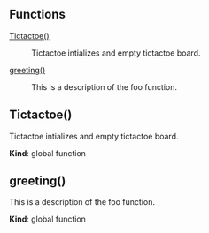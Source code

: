 ## Functions

<dl>
<dt><a href="#Tictactoe">Tictactoe()</a></dt>
<dd><p>Tictactoe intializes and empty tictactoe board.</p>
</dd>
<dt><a href="#greeting">greeting()</a></dt>
<dd><p>This is a description of the foo function.</p>
</dd>
</dl>

<a name="Tictactoe"></a>

## Tictactoe()
Tictactoe intializes and empty tictactoe board.

**Kind**: global function  
<a name="greeting"></a>

## greeting()
This is a description of the foo function.

**Kind**: global function  
